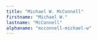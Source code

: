 ```yaml
---
title: "Michael W. McConnell"
firstname: "Michael W."
lastname: "McConnell"
alphaname: "mcconnell-michael-w"
---
```

